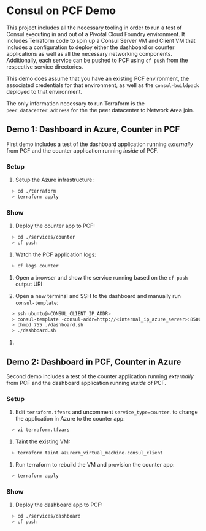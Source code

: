 # Consul on PCF Demo

This project includes all the necessary tooling in order to run a test of Consul
executing in and out of a Pivotal Cloud Foundry environment. It includes
Terraform code to spin up a Consul Server VM and Client VM that includes
a configuration to deploy either the dashboard or counter applications as well
as all the necessary networking components. Additionally, each service can be
pushed to PCF using `cf push` from the respective service directories.

This demo does assume that you have an existing PCF environment, the associated
credentials for that environment, as well as the `consul-buildpack` deployed
to that environment.

The only information necessary to run Terraform is the `peer_datacenter_address`
for the the peer datacenter to Network Area join.

## Demo 1: Dashboard in Azure, Counter in PCF

First demo includes a test of the dashboard application running _externally_
from PCF and the counter application running _inside_ of PCF.

### Setup

1. Setup the Azure infrastructure:

```bash
  > cd ./terraform
  > terraform apply
```

### Show

1. Deploy the counter app to PCF:

```bash
  > cd ./services/counter
  > cf push
```

1. Watch the PCF application logs:

```bash
  > cf logs counter
```

1. Open a browser and show the service running based on the `cf push` output URI

1. Open a new terminal and SSH to the dashboard and manually run
`consul-template`:

```bash
  > ssh ubuntu@<CONSUL_CLIENT_IP_ADDR>
  > consul-template -consul-addr=http://<internal_ip_azure_server>:8500 -template=./dashboard.sh.tpl:./dashboard.sh
  > chmod 755 ./dashboard.sh
  > ./dashboard.sh
```

1. 

## Demo 2: Dashboard in PCF, Counter in Azure

Second demo includes a test of the counter application running _externally_
from PCF and the dashboard application running _inside_ of PCF.

### Setup

1. Edit `terraform.tfvars` and uncomment `service_type=counter`. to change the
application in Azure to the counter app:

```bash
  > vi terraform.tfvars
```

1. Taint the existing VM:

```bash
  > terraform taint azurerm_virtual_machine.consul_client
```

1. Run terraform to rebuild the VM and provision the counter app:

```bash
  > terraform apply
```

### Show

1. Deploy the dashboard app to PCF:

```bash
  > cd ./services/dashboard
  > cf push
```
